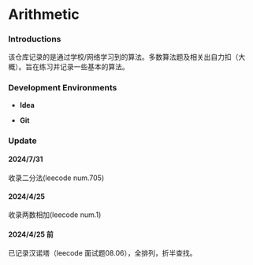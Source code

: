 # Arithmetic

### Introductions

该仓库记录的是通过学校/网络学习到的算法。多数算法题及相关出自力扣（大概）。旨在练习并记录一些基本的算法。

### Development Environments

- **Idea**

- **Git**

### Update

#### 2024/7/31

收录二分法(leecode num.705)

#### 2024/4/25

收录两数相加(leecode num.1)

#### 2024/4/25 前

已记录汉诺塔（leecode 面试题08.06），全排列，折半查找。
